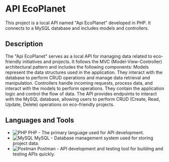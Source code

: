 # API EcoPlanet

This project is a local API named "Api EcoPlanet" developed in PHP. It connects to a MySQL database and includes models and controllers.

## Description

The "Api EcoPlanet" serves as a local API for managing data related to eco-friendly initiatives and projects. It follows the MVC (Model-View-Controller) architectural pattern and includes the following components: Models represent the data structures used in the application. They interact with the database to perform CRUD operations and manage data retrieval and manipulation. Controllers handle incoming requests, process data, and interact with the models to perform operations. They contain the application logic and control the flow of data. The API provides endpoints to interact with the MySQL database, allowing users to perform CRUD (Create, Read, Update, Delete) operations on eco-friendly projects.

## Languages and Tools

- ![PHP](https://img.shields.io/badge/-PHP-777BB4?style=flat-square&logo=php&logoColor=white) PHP - The primary language used for API development.
- ![MySQL](https://img.shields.io/badge/-MySQL-4479A1?style=flat-square&logo=mysql&logoColor=white) MySQL - Database management system used for storing project data.
- ![Postman](https://img.shields.io/badge/-Postman-FF6C37?style=flat-square&logo=postman&logoColor=white) Postman - API development and testing tool for building and testing APIs quickly.

